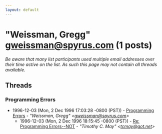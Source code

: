 ```yaml
---
layout: default
---
```


# "Weissman, Gregg" <gweissman@spyrus.com> (1 posts)

_Be aware that many list participants used multiple email addresses over their time active on the list. As such this page may not contain all threads available._

## Threads

### Programming Errors
+ 1996-12-03 (Mon, 2 Dec 1996 17:03:28 -0800 (PST)) - [Programming Errors](/archive/1996/12/b6dbde1cabcffd3d18d56ccf2ff5a3a9891649e3797726a52f8feedc908173bf) - _"Weissman, Gregg" \<gweissman@spyrus.com\>_
  + 1996-12-03 (Mon, 2 Dec 1996 18:15:45 -0800 (PST)) - [Re: Programming Errors--NOT](/archive/1996/12/ea336ffa12c6a6879993d399f3711a933fd0acfb99cbcd07de5b573269bd89fb) - _"Timothy C. May" \<tcmay@got.net\>_

